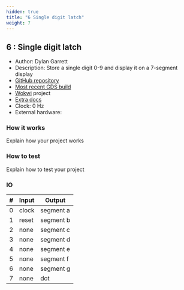 ```yaml
---
hidden: true
title: "6 Single digit latch"
weight: 7
---
```


## 6 : Single digit latch

* Author: Dylan Garrett
* Description: Store a single digit 0-9 and display it on a 7-segment display
* [GitHub repository](https://github.com/dgarrett/tt03-num-latch)
* [Most recent GDS build](https://github.com/dgarrett/tt03-num-latch/actions/runs/4402226868)
* [Wokwi](https://wokwi.com/projects/358970514554149889) project
* [Extra docs]()
* Clock: 0 Hz
* External hardware: 



### How it works

Explain how your project works


### How to test

Explain how to test your project


### IO

| # | Input        | Output       |
|---|--------------|--------------|
| 0 | clock  | segment a |
| 1 | reset  | segment b |
| 2 | none  | segment c |
| 3 | none  | segment d |
| 4 | none  | segment e |
| 5 | none  | segment f |
| 6 | none  | segment g |
| 7 | none  | dot |
